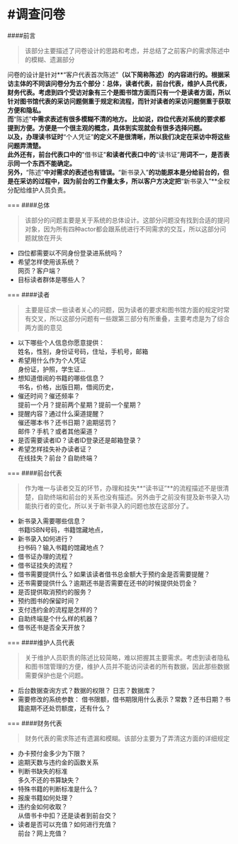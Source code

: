 #调查问卷
===
####前言
> 该部分主要描述了问卷设计的思路和考虑，并总结了之前客户的需求陈述中的模糊、遗漏部分   

问卷的设计是针对**“客户代表首次陈述”**（以下简称陈述）的内容进行的。根据采访主体的不同该问卷分为五个部分：总体，读者代表，前台代表，维护人员代表，财务代表。考虑到四个受访对象有三个是图书馆方面而只有一个是读者方面，所以针对图书馆代表的采访问题侧重于规定和流程，而针对读者的采访问题侧重于获取方便和隐私。     
而**“陈述”**中需求表述有很多模糊不清的地方。
比如说，四位代表对系统的要求都提到方便。方便是一个很主观的概念，具体到实现就会有很多选择问题。    
以及，办理读书证时**“个人凭证”**的定义不是很清晰，所以我们决定在采访中将这些问题弄清楚。    
此外还有，前台代表口中的**"借书证"**和读者代表口中的**“读书证”**用词不一，是否表示同一个东西不能确定。    
另外，**“陈述”**中对需求的表述也有错误。**“新书录入”**的功能原本是分给前台的，但是在采访的过程中，因为前台的工作量太多，所以客户方决定把**“新书录入”**全权分配给维护人员负责。    

===
####总体
> 该部分的问题主要是关于系统的总体设计。这部分问题没有找到合适的提问对象，因为所有四种actor都会跟系统进行不同需求的交互，所以这部分问题就放在开头    

* 四位都需要以不同身份登录进系统吗？
* 希望怎样使用该系统？    
	网页？客户端？
* 目标读者群体是哪些人？

===
####读者
> 主要是征求一些读者关心的问题，因为读者的要求和图书馆方面的规定时常有交叉，所以这部分问题有一些跟第三部分有所重叠，主要考虑是为了综合两方面的意见   

* 以下哪些个人信息你愿意提供：    
	姓名，性别，身份证号码，住址，手机号，邮箱
* 希望用什么作为个人凭证    
	身份证，护照，学生证…
* 想知道借阅的书籍的哪些信息？    
	书名，价格，出版日期，借阅历史，
* 催还时间？催还频率？    
	提前一个月？提前两个星期？提前一个星期？
* 提醒内容？通过什么渠道提醒？    
	催还哪本书？还书日期？逾期惩罚？    
	邮件？手机？或者其他渠道？    
* 是否需要读者ID？读者ID登录还是邮箱登录？
* 希望怎样挂失补办读者证？    
	在线挂失？前台？自助终端？

===
####前台代表
> 作为唯一与读者交互的环节，办理和挂失**“读书证”**的流程描述不是很清楚，自助终端和前台的关系也没有描述。另外由于之前没有提及新书录入功能执行者的变化，所以关于新书录入的问题也放在这部分了。

* 新书录入需要哪些信息？    
	书籍ISBN号码，书籍馆藏地点，
* 新书录入如何进行？    
	扫书码？输入书籍的馆藏地点？
* 借书证办理的流程？
* 借书证挂失的流程？
* 借书需要提供什么？如果该读者借书总金额大于预约金是否需要提醒？
* 还书需要提供什么？逾期还书是否需要在还书的时候提供处罚金？
* 是否提供取消预约的服务？
* 预约图书的保留时间？
* 支付违约金的流程是怎样的？
* 自助终端是个什么样的机器？
* 借书还书是否全天开放？

===
####维护人员代表
> 关于维护人员职责的陈述比较简略，难以把握其主要需求。考虑到读者隐私和图书馆管理的方便，维护人员并不能访问读者的所有数据，因此那些数据需要保护也是个问题。


* 后台数据查询方式？数据的权限？
	日志？数据库？
* 需要修改的系统参数：
	借书限额，借书期限用什么表示？常数？还书日期？书籍逾期不还处罚额度，还有什么？

===
####财务代表
> 财务代表的需求陈述有遗漏和模糊。该部分主要为了弄清这方面的详细规定

* 办卡预付金多少为下限？
* 逾期天数与违约金的函数关系
* 判断书缺失的标准    
	多久不还的书算缺失？
* 特殊书籍的判断标准是什么？
* 报废书籍如何处理？
* 违约金如何收取？    
	从借书卡中扣？还是读者到前台交？
* 读者是否可以充值？如何进行充值？    
	前台？网上充值？
